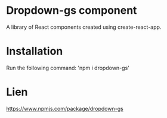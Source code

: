 # Dropdown-gs component

A library of React components created using create-react-app.

# Installation

Run the following command: 'npm i dropdown-gs'

# Lien

https://www.npmjs.com/package/dropdown-gs
